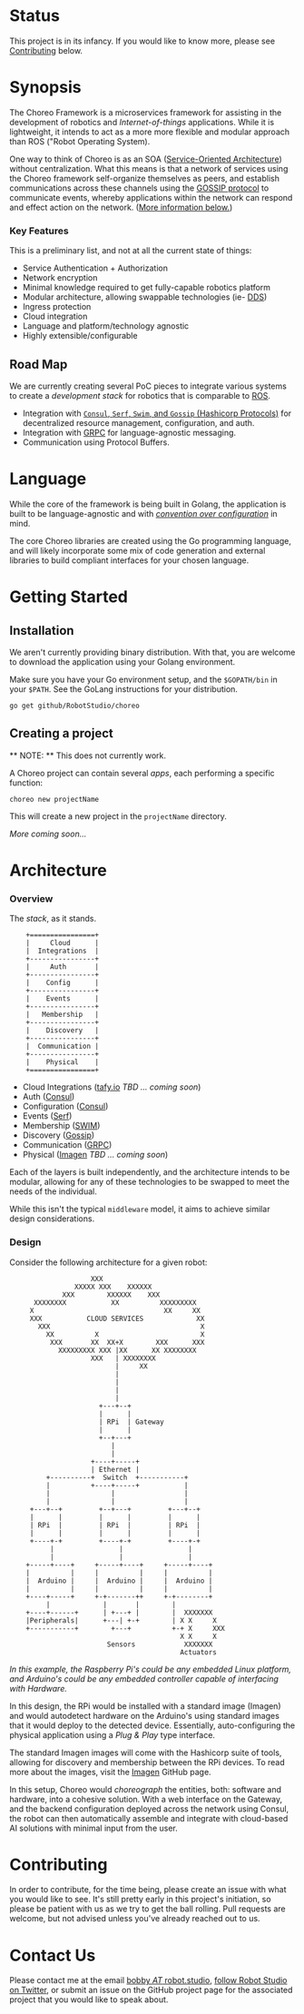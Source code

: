 # Status

This project is in its infancy.  If you would like to know more, please see
[Contributing](#contributing) below.


# Synopsis

The Choreo Framework is a microservices framework for assisting in the
development of robotics and _Internet-of-things_ applications.  While it is
lightweight, it intends to act as a more more flexible and modular approach
than ROS ("Robot Operating System).

One way to think of Choreo is as an SOA ([Service-Oriented Architecture](https://en.wikipedia.org/wiki/Service-oriented_architecture))
without centralization.  What this means is that a network of services using
the Choreo framework self-organize themselves as peers, and establish
communications across these channels using the [GOSSIP protocol](https://en.wikipedia.org/wiki/Gossip_protocol) to
communicate events, whereby applications within the network can respond and
effect action on the network.  ([More information below.](#architecture))


### Key Features

This is a preliminary list, and not at all the current state of things:
- Service Authentication + Authorization
- Network encryption
- Minimal knowledge required to get fully-capable robotics platform
- Modular architecture, allowing swappable technologies (ie- [DDS](https://en.wikipedia.org/wiki/Data_Distribution_Service))
- Ingress protection
- Cloud integration
- Language and platform/technology agnostic
- Highly extensible/configurable


## Road Map

We are currently creating several PoC pieces to integrate various systems to
create a *development stack* for robotics that is comparable to [ROS](http://www.ros.org/core-components/).

* Integration with [`Consul`, `Serf`, `Swim`, and `Gossip` (Hashicorp Protocols)](https://www.hashicorp.com/)
  for decentralized resource management, configuration, and auth.
* Integration with [GRPC](https://grpc.io) for language-agnostic messaging.
* Communication using Protocol Buffers.


# Language

While the core of the framework is being built in Golang, the application is
built to be language-agnostic and with [_convention over configuration_](https://en.wikipedia.org/wiki/Convention_over_configuration) in
mind.

The core Choreo libraries are created using the Go programming language,
and will likely incorporate some mix of code generation and external libraries
to build compliant interfaces for your chosen language.


# Getting Started

## Installation

We aren't currently providing binary distribution.  With that, you are welcome
to download the application using your Golang environment.

Make sure you have your Go environment setup, and the `$GOPATH/bin` in your
`$PATH`.  See the GoLang instructions for your distribution.

    go get github/RobotStudio/choreo


## Creating a project

** NOTE: ** This does not currently work.

A Choreo project can contain several _apps_, each performing a specific
function:

    choreo new projectName

This will create a new project in the `projectName` directory.

_More coming soon..._


# Architecture

### Overview

The _stack_, as it stands.

```
    +================+
    |     Cloud      |
    |  Integrations  |
    +----------------+
    |     Auth       |
    +----------------+
    |    Config      |
    +----------------+
    |    Events      |
    +----------------+
    |   Membership   |
    +----------------+
    |    Discovery   |
    +----------------+
    |  Communication |
    +----------------+
    |    Physical    |
    +================+
```

- Cloud Integrations ([tafy.io](https://tafy.io) _TBD ... coming soon_)
- Auth ([Consul](https://github.com/hashicorp/consul))
- Configuration ([Consul](https://github.com/hashicorp/consul))
- Events ([Serf](https://www.serf.io/))
- Membership ([SWIM](https://www.cs.cornell.edu/~asdas/research/dsn02-swim.pdf))
- Discovery ([Gossip](https://en.wikipedia.org/wiki/Gossip_protocol))
- Communication ([GRPC](https://grpc.io))
- Physical ([Imagen](https://github.com/RobotStudio/imagen) _TBD ... coming soon_)

Each of the layers is built independently, and the architecture intends to be
modular, allowing for any of these technologies to be swapped to meet the
needs of the individual.

While this isn't the typical `middleware` model, it aims to achieve similar
design considerations.


### Design

Consider the following architecture for a given robot:

                        XXX
                    XXXXX XXX    XXXXXX
                 XXX        XXXXXX    XXX
          XXXXXXXX           XX          XXXXXXXXX
         X                                XX     XX
         XXX           CLOUD SERVICES             XX
           XXX                                     X
             XX          X                         X
              XXX       XX  XX+X        XXX      XXX
                XXXXXXXXX XXX |XX      XX XXXXXXXX
                        XXX   | XXXXXXXX
                              |     XX
                              |
                              |
                              |
                              |
                          +---+--+
                          |      |
                          | RPi  | Gateway
                          |      |
                          +--+---+
                             |
                             |
                        +----+-----+
                        | Ethernet |
             +----------+  Switch  +-----------+
             |          +----+-----+           |
             |               |                 |
             |               |                 |
         +---+--+         +--+---+         +---+--+
         |      |         |      |         |      |
         | RPi  |         | RPi  |         | RPi  |
         |      |         |      |         |      |
         +----+-+         +----+-+         +----+-+
              |                |                |
              |                |                |
        +-----+----+     +-----+----+     +-----+----+
        |          |     |          |     |          |
        |  Arduino |     |  Arduino |     |  Arduino |
        |          |     |          |     |          |
        +----+-----+     +-+-------++     +-+--------+
             |             |       |        |
        +----+------+      | +---+ |        |  XXXXXXX
        |Peripherals|      +---| +-+        | X X     X
        +-----------+        +---+          +-+ X     XXX
                                              X X     X
                            Sensors            XXXXXXX
                                              Actuators

_In this example, the Raspberry Pi's could be any embedded Linux platform, and
Arduino's could be any embedded controller capable of interfacing with
Hardware._

In this design, the RPi would be installed with a standard image (Imagen) and
would autodetect hardware on the Arduino's using standard images that it would
deploy to the detected device.  Essentially, auto-configuring the physical
application using a _Plug & Play_ type interface.

The standard Imagen images will come with the Hashicorp suite of tools,
allowing for discovery and membership between the RPi devices.  To read more
about the images, visit the [Imagen](https://github.com/RobotStudio/imagen)
GitHub page.

In this setup, Choreo would _choreograph_ the entities, both: software and
hardware, into a cohesive solution.  With a web interface on the Gateway, and
the backend configuration deployed across the network using Consul, the robot
can then automatically assemble and integrate with cloud-based AI solutions
with minimal input from the user.


# Contributing

In order to contribute, for the time being, please create an issue with what
you would like to see.  It's still pretty early in this project's initiation,
so please be patient with us as we try to get the ball rolling.  Pull requests
are welcome, but not advised unless you've already reached out to us.

# Contact Us

Please contact me at the email [bobby _AT_ robot.studio](), [follow
Robot Studio on Twitter](https://twitter.com/sokstherobot), or submit an issue on the GitHub
project page for the associated project that you would like to speak about.

